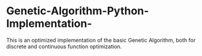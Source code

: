 # Genetic-Algorithm-Python-Implementation-
This is an optimized implementation of the basic Genetic Algorithm, both for discrete and continuous function optimization.
